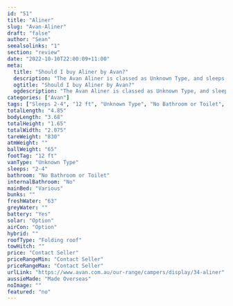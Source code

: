 ```yaml
---
id: "51"
title: "Aliner"
slug: "Avan-Aliner"
draft: "false"
author: "Sean"
seealsolinks: "1"
section: "review"
date: "2022-10-10T22:00:09+11:00"
meta:
  title: "Should I buy Aliner by Avan?"
  description: "The Avan Aliner is classed as Unknown Type, and sleeps 2-4 people. It is Made Overseas and comes in at 12 ft. It generally has No Bathroom or Toilet."
  ogtitle: "Should I buy Aliner by Avan?"
  ogdescription: "The Avan Aliner is classed as Unknown Type, and sleeps 2-4 people. It is Made Overseas and comes in at 12 ft. It generally has No Bathroom or Toilet."
categories: ["Avan"]
tags: ["Sleeps 2-4", "12 ft", "Unknown Type", "No Bathroom or Toilet", "Folding roof", "Price Unknown", "Made Overseas"]
totalLength: "4.85"
bodyLength: "3.68"
totalHeight: "1.65"
totalWidth: "2.075"
tareWeight: "830"
atmWeight: ""
ballWeight: "65"
footTag: "12 ft"
vanType: "Unknown Type"
sleeps: "2-4"
bathroom: "No Bathroom or Toilet"
internalBathroom: "No"
mainBed: "Various"
bunks: ""
freshWater: "63"
greyWater: ""
battery: "Yes"
solar: "Option"
airCon: "Option"
hybrid: ""
roofType: "Folding roof"
towHitch: ""
price: "Contact Seller"
priceRangeMin: "Contact Seller"
priceRangeMax: "Contact Seller"
urlLink: "https://www.avan.com.au/our-range/campers/display/34-aliner"
aussieMade: "Made Overseas"
noImage: ""
featured: "no"
---
```

